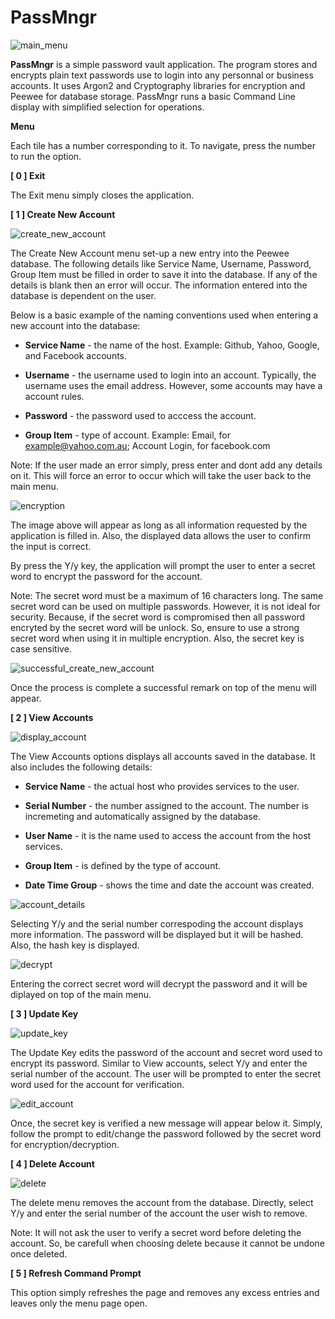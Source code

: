 # PassMngr
![main_menu](https://user-images.githubusercontent.com/51066040/64084137-8babd600-cd6b-11e9-8113-a1c3c0e4b2d1.png)

**PassMngr** is a simple password vault application. The program stores and encrypts plain text passwords use to login into any personnal or business accounts. It uses Argon2 and Cryptography libraries for encryption and Peewee for database storage. PassMngr runs a basic Command Line display with simplified selection for operations.

**Menu**

Each tile has a number corresponding to it. To navigate, press the number to run the option.

**[ 0 ] Exit**

The Exit menu simply closes the application.

**[ 1 ] Create New Account**

![create_new_account](https://user-images.githubusercontent.com/51066040/64084313-9bc4b500-cd6d-11e9-808d-91d4d8aec1da.png)

The Create New Account menu set-up a new entry into the Peewee database. The following details like Service Name, Username, Password, Group Item must be filled in order to save it into the database. If any of the details is blank then an error will occur. The information entered into the database is dependent on the user. 

Below is a basic example of the naming conventions used when entering a new account into the database:

* **Service Name** - the name of the host. Example: Github, Yahoo, Google, and Facebook accounts.

* **Username** - the username used to login into an account. Typically, the username uses the email address. However, some accounts may have a account rules. 

* **Password** - the password used to acccess the account.

* **Group Item** - type of account. Example: Email, for example@yahoo.com.au; Account Login, for facebook.com

Note: If the user made an error simply, press enter and dont add any details on it. This will force an error to occur which will take the user back to the main menu.

![encryption](https://user-images.githubusercontent.com/51066040/64085581-05958c80-cd77-11e9-8b45-bad99d72dd46.png)

The image above will appear as long as all information requested by the application is filled in. Also, the displayed data allows the user to confirm the input is correct.

By press the Y/y key, the application will prompt the user to enter a secret word to encrypt the password for the account.

Note: The secret word must be a maximum of 16 characters long. The same secret word can be used on multiple passwords. However, it is not ideal for security. Because, if the secret word is compromised then all password encryted by the secret word will be unlock. So, ensure to use a strong secret word when using it in multiple encryption. Also, the secret key is case sensitive.

![successful_create_new_account](https://user-images.githubusercontent.com/51066040/64085870-76897400-cd78-11e9-89cb-15033d229361.png)

Once the process is complete a successful remark on top of the menu will appear. 

**[ 2 ] View Accounts**

![display_account](https://user-images.githubusercontent.com/51066040/64086695-0c270280-cd7d-11e9-91d1-bed8079189ac.png)

The View Accounts options displays all accounts saved in the database. It also includes the following details:

* **Service Name** - the actual host who provides services to the user.

* **Serial Number** - the number assigned to the account. The number is incremeting and automatically assigned by the database.

* **User Name** - it is the name used to access the account from the host services.

* **Group Item** - is defined by the type of account.

* **Date Time Group** - shows the time and date the account was created.

![account_details](https://user-images.githubusercontent.com/51066040/64086807-97a09380-cd7d-11e9-8463-67fda32e21ec.png)

Selecting Y/y and the serial number correspoding the account displays more information. The password will be displayed but it will be hashed. Also, the hash key is displayed.

![decrypt](https://user-images.githubusercontent.com/51066040/64089130-fb2fbe80-cd87-11e9-93cf-d55de502ec1b.png)

Entering the correct secret word will decrypt the password and it will be diplayed on top of the main menu.

**[ 3 ] Update Key**

![update_key](https://user-images.githubusercontent.com/51066040/64089715-db4dca00-cd8a-11e9-8898-82e5fb48b364.png)

The Update Key edits the password of the account and secret word used to encrypt its password. Similar to View accounts, select Y/y and enter the serial number of the account. The user will be prompted to enter the secret word used for the account for verification.

![edit_account](https://user-images.githubusercontent.com/51066040/64090474-aa6f9400-cd8e-11e9-8a46-2e98fbafdd77.png)

Once, the secret key is verified a new message will appear below it. Simply, follow the prompt to edit/change the password followed by the secret word for encryption/decryption.

**[ 4 ] Delete Account**

![delete](https://user-images.githubusercontent.com/51066040/64092091-9d56a300-cd96-11e9-88d1-c31c557b812a.png)

The delete menu removes the account from the database. Directly, select Y/y and enter the serial number of the account the user wish to remove. 

Note: It will not ask the user to verify a secret word before deleting the account. So, be carefull when choosing delete because it cannot be undone once deleted.

**[ 5 ] Refresh Command Prompt**

This option simply refreshes the page and removes any excess entries and leaves only the menu page open.
